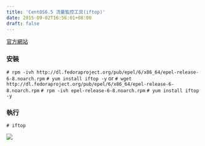 ```yaml
---
title: 'CentOS6.5 流量監控工具(iftop)'
date: 2015-09-02T16:56:01+08:00
draft: false
---
```

<a href="http://www.ex-parrot.com/~pdw/iftop/" target="_blank">官方網站</a>

### 安裝
`# rpm -ivh http://dl.fedoraproject.org/pub/epel/6/x86_64/epel-release-6-8.noarch.rpm`
`# yum install iftop -y`
or
`# wget http://dl.fedoraproject.org/pub/epel/6/x86_64/epel-release-6-8.noarch.rpm`
`# rpm -ivh epel-release-6-8.noarch.rpm`
`# yum install iftop -y`

### 執行
`# iftop`

<img src="//fblog.ooopiz.com/images/201509/A02-01.png">
